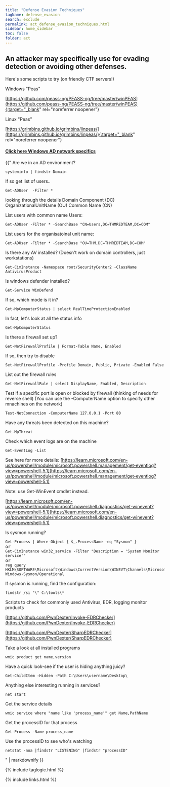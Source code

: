 ```yaml
---
title: "Defense Evasion Techniques"
tagName: defense_evasion
search: exclude
permalink: act_defense_evasion_techniques.html
sidebar: home_sidebar
toc: false
folder: act
---
```


## An attacker may specifically use for evading detection or avoiding other defenses.


Here's some scripts to try (on friendly CTF servers!)

Windows "Peas"

[https://github.com/peass-ng/PEASS-ng/tree/master/winPEAS](https://github.com/peass-ng/PEASS-ng/tree/master/winPEAS){:target="_blank" rel="noreferrer noopener"}

Linux "Peas"

[https://grimbins.github.io/grimbins/linpeas/](https://grimbins.github.io/grimbins/linpeas/){:target="_blank" rel="noreferrer noopener"}

<div class="panel-group" id="accordion">
                    <div class="panel panel-default">
                        <div class="panel-heading">
                            <h4 class="panel-title">
                                <a class="noCrossRef accordion-toggle" data-toggle="collapse" data-parent="#accordion" href="#collapseFive">Click here Windows AD network specifics</a>
                            </h4>
                        </div>
                        <div id="collapseFive" class="panel-collapse collapse noCrossRef">
                            <div class="panel-body">
{{"
Are we in an AD environment?
<pre class='powershell-screenshot'>
<code>systeminfo | findstr Domain</code>
</pre>
If so get list of users..
<pre class='powershell-screenshot'>
<code>Get-ADUser  -Filter *</code>
</pre>

looking through the details
Domain Component (DC)
OrganizationalUnitName (OU)
Common Name (CN)

List users with common name Users:
<pre class='powershell-screenshot'>
<code>Get-ADUser -Filter * -SearchBase &quot;CN=Users,DC=THMREDTEAM,DC=COM&quot;</code>
</pre>
List users for the organisatoinal unit name:
<pre class='powershell-screenshot'>
<code>Get-ADUser -Filter * -SearchBase &quot;OU=THM,DC=THMREDTEAM,DC=COM&quot;</code>
</pre>
Is there any AV installed? (Doesn\'t work on domain controllers, just workstations)
<pre class='powershell-screenshot'>
<code>Get-CimInstance -Namespace root/SecurityCenter2 -ClassName AntivirusProduct</code>
</pre>
Is windows defender installed?
<pre class='powershell-screenshot'>
<code>Get-Service WinDefend</code>
</pre>

If so, which mode is it in?
<pre class='powershell-screenshot'>
<code>Get-MpComputerStatus | select RealTimeProtectionEnabled</code>
</pre>

In fact, let's look at all the status info
<pre class='powershell-screenshot'>
<code>Get-MpComputerStatus</code>
</pre>

Is there a firewall set up?
<pre class='powershell-screenshot'>
<code>Get-NetFirewallProfile | Format-Table Name, Enabled</code>
</pre>

If so, then try to disable
<pre class='powershell-screenshot'>
<code>Set-NetFirewallProfile -Profile Domain, Public, Private -Enabled False</code>
</pre>

List out the firewall rules
<pre class='powershell-screenshot'>
<code>Get-NetFirewallRule | select DisplayName, Enabled, Description</code>
</pre>

Test if a specific port is open or blocked by firewall (thinking of needs for reverse shell) (You can use the -ComputerName option to specify other mnachines on the network)
<pre class='powershell-screenshot'>
<code>Test-NetConnection -ComputerName 127.0.0.1 -Port 80</code>
</pre>

Have any threats been detected on this machine?
<pre class='powershell-screenshot'>
<code>Get-MpThreat</code>
</pre>

Check which event logs are on the machine
<pre class='powershell-screenshot'>
<code>Get-EventLog -List</code>
</pre>

See here for more details: 
[https://learn.microsoft.com/en-us/powershell/module/microsoft.powershell.management/get-eventlog?view=powershell-5.1](https://learn.microsoft.com/en-us/powershell/module/microsoft.powershell.management/get-eventlog?view=powershell-5.1)

Note: use Get-WinEvent cmdlet instead.

[https://learn.microsoft.com/en-us/powershell/module/microsoft.powershell.diagnostics/get-winevent?view=powershell-5.1](https://learn.microsoft.com/en-us/powershell/module/microsoft.powershell.diagnostics/get-winevent?view=powershell-5.1)

Is sysmon running?
<pre class='powershell-screenshot'>
<code>Get-Process | Where-Object &#123; $_.ProcessName -eq &quot;Sysmon&quot; &#125;</code>
or
<code>Get-CimInstance win32_service -Filter &quot;Description = 'System Monitor service'&quot;</code>
or
<code>reg query HKLM\SOFTWARE\Microsoft\Windows\CurrentVersion\WINEVT\Channels\Microsoft-Windows-Sysmon/Operational</code>
</pre>

If sysmon is running, find the configuration:
<pre class='powershell-screenshot'>
<code>findstr /si &quot;\<ProcessCreate onmatch='exclude'\>&quot; C:\tools\*</code>
</pre>

Scripts to check for commonly used Antivirus, EDR, logging monitor products

[https://github.com/PwnDexter/Invoke-EDRChecker](https://github.com/PwnDexter/Invoke-EDRChecker)

[https://github.com/PwnDexter/SharpEDRChecker](https://github.com/PwnDexter/SharpEDRChecker)

Take a look at all installed programs
<pre class='powershell-screenshot'>
<code>wmic product get name,version</code>
</pre>

Have a quick look-see if the user is hiding anything juicy?
<pre class='powershell-screenshot'>
<code>Get-ChildItem -Hidden -Path C:\Users\username\Desktop\</code>
</pre>

Anything else interesting running in services?
<pre class='powershell-screenshot'>
<code>net start</code>
</pre>

Get the service details
<pre class='powershell-screenshot'>
<code>wmic service where &quot;name like 'process_name'&quot; get Name,PathName</code>
</pre>

Get the processID for that process
<pre class='powershell-screenshot'>
<code>Get-Process -Name process_name</code>
</pre>

Use the processID to see who\'s watching
<pre class='powershell-screenshot'>
<code>netstat -noa |findstr &quot;LISTENING&quot; |findstr &quot;processID&quot;</code>
</pre>




" | markdownify }}
                            </div>
                        </div>
                    </div>
</div>
<!-- /.panel-group -->

{% include taglogic.html %}

{% include links.html %}
